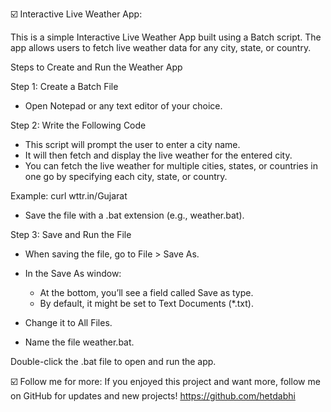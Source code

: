 ☑️ Interactive Live Weather App:

This is a simple Interactive Live Weather App built using a Batch script. The app allows users to fetch live weather data for any city, state, or country.

Steps to Create and Run the Weather App

Step 1: Create a Batch File
  - Open Notepad or any text editor of your choice.
    
Step 2: Write the Following Code
  - This script will prompt the user to enter a city name.
  - It will then fetch and display the live weather for the entered city.
  - You can fetch the live weather for multiple cities, states, or countries in one go by specifying each city, state, or country.
    
Example:
  curl wttr.in/Gujarat
  - Save the file with a .bat extension (e.g., weather.bat).
    
Step 3: Save and Run the File
  - When saving the file, go to File > Save As.
  - In the Save As window:
      - At the bottom, you’ll see a field called Save as type.
      - By default, it might be set to Text Documents (*.txt).
        
  - Change it to All Files.
  - Name the file weather.bat.
    
Double-click the .bat file to open and run the app.


☑️ Follow me for more:
If you enjoyed this project and want more, follow me on GitHub for updates and new projects!
https://github.com/hetdabhi
